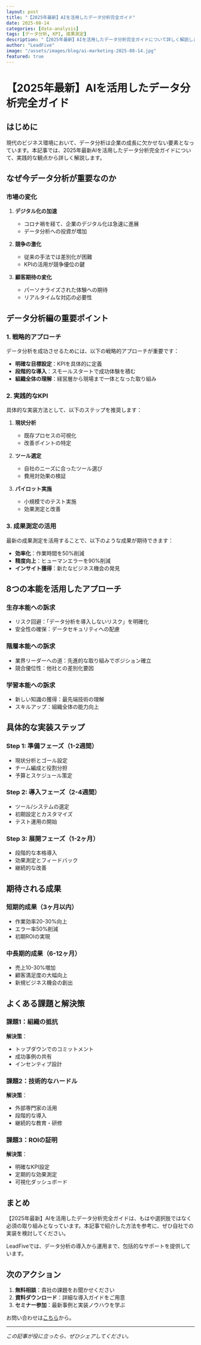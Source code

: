 ```yaml
---
layout: post
title: "【2025年最新】AIを活用したデータ分析完全ガイド"
date: 2025-08-14
categories: [data-analysis]
tags: [データ分析, KPI, 成果測定]
description: "【2025年最新】AIを活用したデータ分析完全ガイドについて詳しく解説します。企業の意思決定者・マーケティング責任者必見の内容です。"
author: "LeadFive"
image: "/assets/images/blog/ai-marketing-2025-08-14.jpg"
featured: true
---
```


# 【2025年最新】AIを活用したデータ分析完全ガイド

## はじめに

現代のビジネス環境において、データ分析は企業の成長に欠かせない要素となっています。本記事では、2025年最新AIを活用したデータ分析完全ガイドについて、実践的な観点から詳しく解説します。

## なぜ今データ分析が重要なのか

### 市場の変化

1. **デジタル化の加速**
   - コロナ禍を経て、企業のデジタル化は急速に進展
   - データ分析への投資が増加

2. **競争の激化**
   - 従来の手法では差別化が困難
   - KPIの活用が競争優位の鍵

3. **顧客期待の変化**
   - パーソナライズされた体験への期待
   - リアルタイムな対応の必要性

## データ分析編の重要ポイント

### 1. 戦略的アプローチ

データ分析を成功させるためには、以下の戦略的アプローチが重要です：

- **明確な目標設定**：KPIを具体的に定義
- **段階的な導入**：スモールスタートで成功体験を積む
- **組織全体の理解**：経営層から現場まで一体となった取り組み

### 2. 実践的なKPI

具体的な実装方法として、以下のステップを推奨します：

1. **現状分析**
   - 既存プロセスの可視化
   - 改善ポイントの特定

2. **ツール選定**
   - 自社のニーズに合ったツール選び
   - 費用対効果の検証

3. **パイロット実施**
   - 小規模でのテスト実施
   - 効果測定と改善

### 3. 成果測定の活用

最新の成果測定を活用することで、以下のような成果が期待できます：

- **効率化**：作業時間を50%削減
- **精度向上**：ヒューマンエラーを90%削減
- **インサイト獲得**：新たなビジネス機会の発見

## 8つの本能を活用したアプローチ

### 生存本能への訴求
- リスク回避：「データ分析を導入しないリスク」を明確化
- 安全性の確保：データセキュリティへの配慮

### 階層本能への訴求
- 業界リーダーへの道：先進的な取り組みでポジション確立
- 競合優位性：他社との差別化要因

### 学習本能への訴求
- 新しい知識の獲得：最先端技術の理解
- スキルアップ：組織全体の能力向上

## 具体的な実装ステップ

### Step 1: 準備フェーズ（1-2週間）
- 現状分析とゴール設定
- チーム編成と役割分担
- 予算とスケジュール策定

### Step 2: 導入フェーズ（2-4週間）
- ツール/システムの選定
- 初期設定とカスタマイズ
- テスト運用の開始

### Step 3: 展開フェーズ（1-2ヶ月）
- 段階的な本格導入
- 効果測定とフィードバック
- 継続的な改善

## 期待される成果

### 短期的成果（3ヶ月以内）
- 作業効率20-30%向上
- エラー率50%削減
- 初期ROIの実現

### 中長期的成果（6-12ヶ月）
- 売上10-30%増加
- 顧客満足度の大幅向上
- 新規ビジネス機会の創出

## よくある課題と解決策

### 課題1：組織の抵抗
**解決策**：
- トップダウンでのコミットメント
- 成功事例の共有
- インセンティブ設計

### 課題2：技術的なハードル
**解決策**：
- 外部専門家の活用
- 段階的な導入
- 継続的な教育・研修

### 課題3：ROIの証明
**解決策**：
- 明確なKPI設定
- 定期的な効果測定
- 可視化ダッシュボード

## まとめ

【2025年最新】AIを活用したデータ分析完全ガイドは、もはや選択肢ではなく必須の取り組みとなっています。本記事で紹介した方法を参考に、ぜひ自社での実装を検討してください。

LeadFiveでは、データ分析の導入から運用まで、包括的なサポートを提供しています。

## 次のアクション

1. **無料相談**：貴社の課題をお聞かせください
2. **資料ダウンロード**：詳細な導入ガイドをご用意
3. **セミナー参加**：最新事例と実装ノウハウを学ぶ

お問い合わせは[こちら](/contact)から。

---

*この記事が役に立ったら、ぜひシェアしてください。*